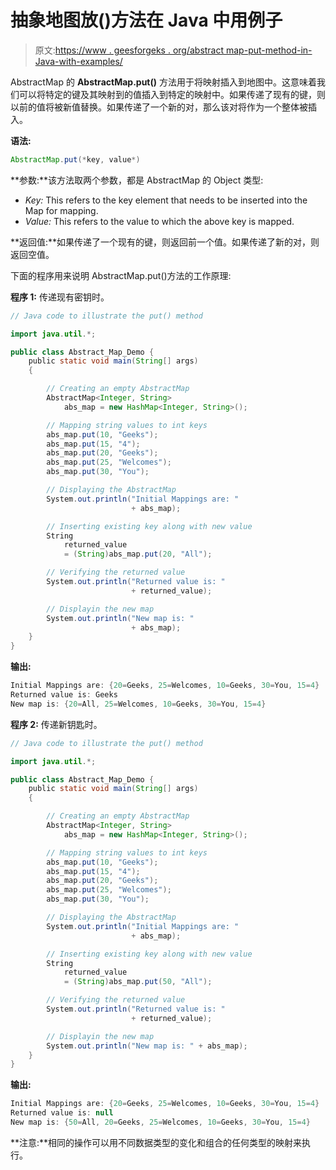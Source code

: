 # 抽象地图放()方法在 Java 中用例子

> 原文:[https://www . geesforgeks . org/abstract map-put-method-in-Java-with-examples/](https://www.geeksforgeeks.org/abstractmap-put-method-in-java-with-examples/)

AbstractMap 的 **AbstractMap.put()** 方法用于将映射插入到地图中。这意味着我们可以将特定的键及其映射到的值插入到特定的映射中。如果传递了现有的键，则以前的值将被新值替换。如果传递了一个新的对，那么该对将作为一个整体被插入。

**语法:**

```java
AbstractMap.put(*key, value*)
```

**参数:**该方法取两个参数，都是 AbstractMap 的 Object 类型:

*   *Key:* This refers to the key element that needs to be inserted into the Map for mapping.
*   *Value:* This refers to the value to which the above key is mapped.

**返回值:**如果传递了一个现有的键，则返回前一个值。如果传递了新的对，则返回空值。

下面的程序用来说明 AbstractMap.put()方法的工作原理:

**程序 1:** 传递现有密钥时。

```java
// Java code to illustrate the put() method

import java.util.*;

public class Abstract_Map_Demo {
    public static void main(String[] args)
    {

        // Creating an empty AbstractMap
        AbstractMap<Integer, String>
            abs_map = new HashMap<Integer, String>();

        // Mapping string values to int keys
        abs_map.put(10, "Geeks");
        abs_map.put(15, "4");
        abs_map.put(20, "Geeks");
        abs_map.put(25, "Welcomes");
        abs_map.put(30, "You");

        // Displaying the AbstractMap
        System.out.println("Initial Mappings are: "
                           + abs_map);

        // Inserting existing key along with new value
        String
            returned_value
            = (String)abs_map.put(20, "All");

        // Verifying the returned value
        System.out.println("Returned value is: "
                           + returned_value);

        // Displayin the new map
        System.out.println("New map is: "
                           + abs_map);
    }
}
```

**输出:**

```java
Initial Mappings are: {20=Geeks, 25=Welcomes, 10=Geeks, 30=You, 15=4}
Returned value is: Geeks
New map is: {20=All, 25=Welcomes, 10=Geeks, 30=You, 15=4}

```

**程序 2:** 传递新钥匙时。

```java
// Java code to illustrate the put() method

import java.util.*;

public class Abstract_Map_Demo {
    public static void main(String[] args)
    {

        // Creating an empty AbstractMap
        AbstractMap<Integer, String>
            abs_map = new HashMap<Integer, String>();

        // Mapping string values to int keys
        abs_map.put(10, "Geeks");
        abs_map.put(15, "4");
        abs_map.put(20, "Geeks");
        abs_map.put(25, "Welcomes");
        abs_map.put(30, "You");

        // Displaying the AbstractMap
        System.out.println("Initial Mappings are: "
                           + abs_map);

        // Inserting existing key along with new value
        String
            returned_value
            = (String)abs_map.put(50, "All");

        // Verifying the returned value
        System.out.println("Returned value is: "
                           + returned_value);

        // Displayin the new map
        System.out.println("New map is: " + abs_map);
    }
}
```

**输出:**

```java
Initial Mappings are: {20=Geeks, 25=Welcomes, 10=Geeks, 30=You, 15=4}
Returned value is: null
New map is: {50=All, 20=Geeks, 25=Welcomes, 10=Geeks, 30=You, 15=4}

```

**注意:**相同的操作可以用不同数据类型的变化和组合的任何类型的映射来执行。